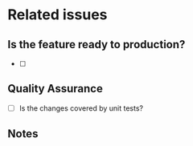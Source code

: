 # Related issues
<!-- Closes | Fixes #Issue -->

<!-- Brief feature description -->

## Is the feature ready to production?
- [ ] 

## Quality Assurance
- [ ] Is the changes covered by unit tests?

## Notes
<!-- Write here some comments you might want to share -->
